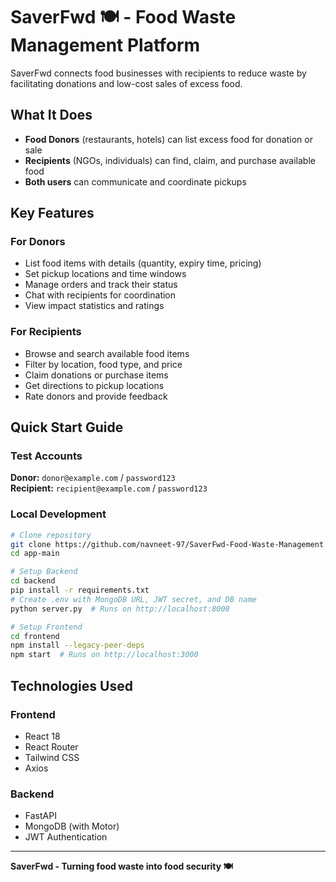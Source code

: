 # SaverFwd 🍽️ - Food Waste Management Platform

SaverFwd connects food businesses with recipients to reduce waste by facilitating donations and low-cost sales of excess food.

## What It Does

- **Food Donors** (restaurants, hotels) can list excess food for donation or sale
- **Recipients** (NGOs, individuals) can find, claim, and purchase available food
- **Both users** can communicate and coordinate pickups

## Key Features

### For Donors
- List food items with details (quantity, expiry time, pricing)
- Set pickup locations and time windows
- Manage orders and track their status
- Chat with recipients for coordination
- View impact statistics and ratings

### For Recipients
- Browse and search available food items
- Filter by location, food type, and price
- Claim donations or purchase items
- Get directions to pickup locations
- Rate donors and provide feedback

## Quick Start Guide

### Test Accounts
**Donor:** `donor@example.com` / `password123`  
**Recipient:** `recipient@example.com` / `password123`

### Local Development
```bash
# Clone repository
git clone https://github.com/navneet-97/SaverFwd-Food-Waste-Management
cd app-main

# Setup Backend
cd backend
pip install -r requirements.txt
# Create .env with MongoDB URL, JWT secret, and DB name
python server.py  # Runs on http://localhost:8000

# Setup Frontend
cd frontend
npm install --legacy-peer-deps
npm start  # Runs on http://localhost:3000
```

## Technologies Used

### Frontend
- React 18
- React Router
- Tailwind CSS
- Axios

### Backend
- FastAPI
- MongoDB (with Motor)
- JWT Authentication

---

**SaverFwd - Turning food waste into food security 🍽️**
